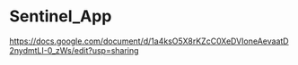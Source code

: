 # Sentinel_App
https://docs.google.com/document/d/1a4ksO5X8rKZcC0XeDVIoneAevaatD2nydmtLI-0_zWs/edit?usp=sharing
